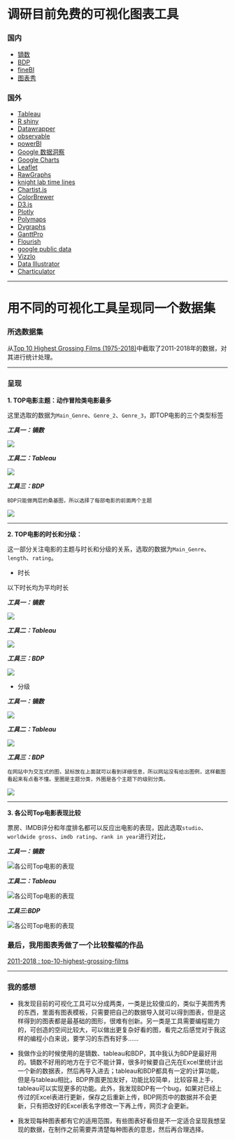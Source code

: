 # 调研目前免费的可视化图表工具

### 国内
- [镝数](https://dydata.io/appv2/#/pages/index/home)
- [BDP](https://me.bdp.cn/home.html)
- [fineBI](https://www.finebi.com/)
- [图表秀](https://www.tubiaoxiu.com/index.html)



### 国外

- [Tableau](https://www.tableau.com/)
- [R shiny](http://shiny.rstudio.com/)
- [Datawrapper](https://www.datawrapper.de/)
- [observable](https://observablehq.com)
- [powerBI](https://powerbi.microsoft.com/zh-cn/get-started/)
- [Google 数据洞察](https://developers.google.cn/datastudio?hl=de)
- [Google Charts](http://www.google-chart.com/2013/04/)
- [Leaflet](https://leafletjs.com/)
- [RawGraphs](https://rawgraphs.io/)
- [knight lab time lines](http://timeline.knightlab.com/)
- [Chartist.js](http://gionkunz.github.io/chartist-js/)
- [ColorBrewer](http://colorbrewer2.org/#type=sequential&scheme=BuGn&n=3)
- [D3.js](https://d3js.org/)
- [Plotly](https://plot.ly/python/)
- [Polymaps](http://polymaps.org/)
- [Dygraphs](http://dygraphs.com/)
- [GanttPro](https://ganttpro.com/)
- [Flourish](https://app.flourish.studio/projects)
- [google public data](https://www.google.com/publicdata/directory?hl=en_US&dl=en_US#!)
- [Vizzlo](https://vizzlo.com/)
- [Data lllustrator](http://data-illustrator.com/)
- [Charticulator](https://charticulator.com/app/index.html)




___

# 用不同的可视化工具呈现同一个数据集

### 所选数据集

从[Top 10 Highest Grossing Films (1975-2018)](https://www.kaggle.com/bidyutchanda/top-10-highest-grossing-films-19752018/downloads/top-10-highest-grossing-films-19752018.zip/1)中截取了2011-2018年的数据，对其进行统计处理。

___
### 呈现

**1. TOP电影主题：动作冒险类电影最多**


这里选取的数据为`Main_Genre`、`Genre_2`、`Genre_3`，即TOP电影的三个类型标签

***工具一：镝数***

![](https://github.com/starlee1998/homework/blob/master/top%E7%94%B5%E5%BD%B1%E4%B8%BB%E9%A2%98.png)

***工具二：Tableau***

![](https://github.com/starlee1998/homework/blob/master/%E4%B8%89%E4%B8%AA%E4%B8%BB%E8%A6%81%E6%A0%87%E7%AD%BE%E5%88%86%E5%B8%83%E6%83%85%E5%86%B52.png)

***工具三：BDP***

`BDP只能做两层的桑基图，所以选择了每部电影的前面两个主题`

![](https://github.com/starlee1998/homework/blob/master/top%E7%94%B5%E5%BD%B1%E4%B8%BB%E9%A2%983.png)
     
     
    
___
**2. TOP电影的时长和分级：**

这一部分关注电影的主题与时长和分级的关系，选取的数据为`Main_Genre`、`length`、`rating`。

- 时长
   
以下时长均为平均时长
     
***工具一：镝数***

![](https://github.com/starlee1998/homework/blob/master/%E4%B8%BB%E9%A2%98%E4%B8%8E%E6%97%B6%E9%95%BF1.png)

***工具二：Tableau***

![](https://github.com/starlee1998/homework/blob/master/%E4%B8%BB%E9%A2%98%E4%B8%8E%E6%97%B6%E9%95%BF2.png)

***工具三：BDP***

![](https://github.com/starlee1998/homework/blob/master/%E4%B8%BB%E9%A2%98%E4%B8%8E%E6%97%B6%E9%95%BF3.png)
     


- 分级

***工具一：镝数***

![](https://github.com/starlee1998/homework/blob/master/%E4%B8%BB%E9%A2%98%E4%B8%8E%E5%88%86%E7%BA%A71.png)
     
***工具二：Tableau***

![](https://github.com/starlee1998/homework/blob/master/%E4%B8%BB%E9%A2%98%E4%B8%8E%E5%88%86%E7%BA%A72.png)

***工具三：BDP***

`在网站中为交互式的图，鼠标放在上面就可以看到详细信息，所以网站没有给出图例，这样截图看起来有点看不懂。里圈是主题分类，外圈是各个主题下的级别分类。`

![](https://github.com/starlee1998/homework/blob/master/%E4%B8%BB%E9%A2%98%E4%B8%8E%E5%88%86%E7%BA%A73.png)
     
     
___     
**3. 各公司Top电影表现比较**

票房、IMDB评分和年度排名都可以反应出电影的表现，因此选取`studio`、`worldwide gross`、`imdb rating`、`rank in year`进行对比，

***工具一：镝数***

![各公司Top电影的表现](https://github.com/starlee1998/homework/blob/master/%E4%B8%89%E9%A1%B9%E5%B9%B3%E5%9D%87%E5%80%BC.png)
     
***工具二：Tableau***

![各公司Top电影的表现](https://github.com/starlee1998/homework/blob/master/%E4%B8%89%E9%A1%B9%E5%B9%B3%E5%9D%87%E5%80%BC%202.png)
     
***工具三:BDP***

![各公司Top电影的表现](https://github.com/starlee1998/homework/blob/master/%E4%B8%89%E9%A1%B9%E5%B9%B3%E5%9D%87%E5%80%BC3.png)
     


### 最后，我用图表秀做了一个比较整幅的作品

[2011-2018 : top-10-highest-grossing-films](https://www.tubiaoxiu.com/p/s/78a5c69652825aaf.html)

___

### 我的感想

- 我发现目前的可视化工具可以分成两类，一类是比较傻瓜的，类似于美图秀秀的东西，里面有图表模板，只需要把自己的数据导入就可以得到图表，但是这样得到的图表都是最基础的图形，很难有创新。另一类是工具需要编程能力的，可创造的空间比较大，可以做出更复杂好看的图，看完之后感觉对于我这样的编程小白来说，要学习的东西有好多……

- 我做作业的时候使用的是镝数、tableau和BDP，其中我认为BDP是最好用的。镝数不好用的地方在于它不能计算，很多时候要自己先在Excel里统计出一个新的数据表，然后再导入进去；tableau和BDP都具有一定的计算功能，但是与tableau相比，BDP界面更加友好，功能比较简单，比较容易上手，tableau可以实现更多的功能。此外，我发现BDP有一个bug，如果对已经上传过的Excel表进行更新，保存之后重新上传，BDP网页中的数据并不会更新，只有把改好的Excel表名字修改一下再上传，网页才会更新。

- 我发现每种图表都有它的适用范围，有些图表好看但是不一定适合呈现我想呈现的数据，在制作之前需要弄清楚每种图表的意思，然后再合理选择。


     
